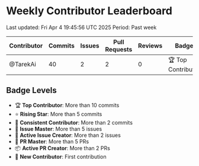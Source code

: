 # Weekly Contributor Leaderboard

Last updated: Fri Apr  4 19:45:56 UTC 2025
Period: Past week

| Contributor | Commits | Issues | Pull Requests | Reviews | Badge |
|-------------|---------|---------|---------------|---------|-------|
| @TarekAi | 40 | 2 | 2 | 0 | 🏆 Top Contributor |

## Badge Levels

- 🏆 **Top Contributor**: More than 10 commits
- ⭐ **Rising Star**: More than 5 commits
- 💪 **Consistent Contributor**: More than 2 commits
- 🎯 **Issue Master**: More than 5 issues
- 📝 **Active Issue Creator**: More than 2 issues
- 🚀 **PR Master**: More than 5 PRs
- 📦 **Active PR Creator**: More than 2 PRs
- 🌱 **New Contributor**: First contribution
